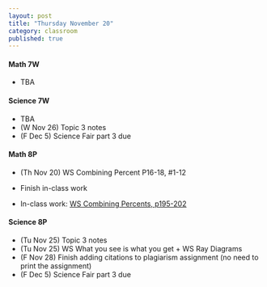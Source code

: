 ```yaml
---
layout: post
title: "Thursday November 20"
category: classroom
published: true
---
```

#### Math 7W
* TBA

#### Science 7W
* TBA
* (W Nov 26) Topic 3 notes
* (F Dec 5) Science Fair part 3 due

#### Math 8P
* (Th Nov 20) WS Combining Percent P16-18, #1-12
* Finish in-class work

* In-class work: [WS Combining Percents, p195-202](https://www.dropbox.com/s/t2yqqlx2grz0xh1/WS%20Percent%20Review.pdf?dl=0)


#### Science 8P
* (Tu Nov 25) Topic 3 notes
* (Tu Nov 25) WS What you see is what you get + WS Ray Diagrams
* (F Nov 28) Finish adding citations to plagiarism assignment (no need to print the assignment)
* (F Dec 5) Science Fair part 3 due
